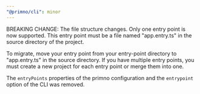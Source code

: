 ```yaml
---
"@primno/cli": minor
---
```


BREAKING CHANGE:
The file structure changes. Only one entry point is now supported.
This entry point must be a file named "app.entry.ts" in the source directory of the project.

To migrate, move your entry point from your entry-point directory to "app.entry.ts" in the source directory.
If you have multiple entry points, you must create a new project for each entry point or merge them into one.

The `entryPoints` properties of the primno configuration and the `entrypoint` option of the CLI was removed.